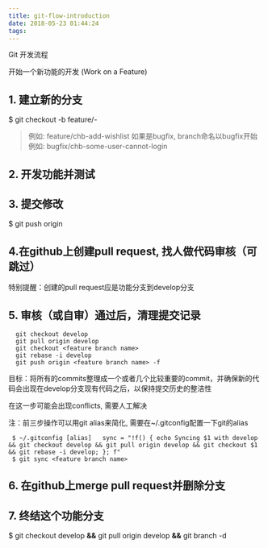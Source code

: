 ```yaml
---
title: git-flow-introduction
date: 2018-05-23 01:44:24
tags:
---
```


Git 开发流程

开始一个新功能的开发 (Work on a Feature)

## 1. 建立新的分支

 $ git checkout -b feature/<your initial>-<feature name>

> 例如: feature/chb-add-wishlist 如果是bugfix, branch命名以bugfix开始 例如: bugfix/chb-some-user-cannot-login

## 2. 开发功能并测试

## 3. 提交修改

$ git push origin <feature branch name>

## 4.在github上创建pull request, 找人做代码审核（可跳过）

特别提醒：创建的pull request应是功能分支到develop分支

## 5. 审核（或自审）通过后，清理提交记录
```shell
  git checkout develop 
  git pull origin develop 
  git checkout <feature branch name> 
  git rebase -i develop 
  git push origin <feature branch name> -f
```
目标：将所有的commits整理成一个或者几个比较重要的commit，并确保新的代码会出现在develop分支现有代码之后，以保持提交历史的整洁性

在这一步可能会出现conflicts, 需要人工解决

注：前三步操作可以用git alias来简化, 需要在~/.gitconfig配置一下git的alias
```shell
 $ ~/.gitconfig [alias]   sync = "!f() { echo Syncing $1 with develop && git checkout develop && git pull origin develop && git checkout $1 && git rebase -i develop; }; f"
 $ git sync <feature branch name>
```
## 6. 在github上merge pull request并删除分支

## 7. 终结这个功能分支

 $ git checkout develop **&&** git pull origin develop **&&** git branch -d <feature branch name>